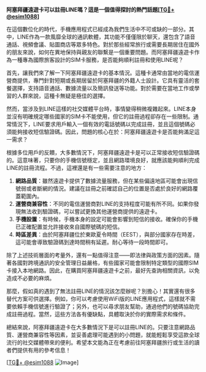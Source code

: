 **阿塞拜疆遠遊卡可以註冊LINE嗎？這是一個值得探討的熱門話題[[TG💪+ @esim1088](https://t.me/s/esim1088)]**

在這個數位化的時代，手機應用程式已經成為我們生活中不可或缺的一部分。其中，LINE作為一款風靡全球的通訊軟體，其功能不僅僅限於聊天，還包含了語音通話、視頻會議、貼圖商店等眾多特色。對於那些經常旅行或需要長期居住在國外的朋友來說，如何在異地保持與親友的聯繫是一個重要問題。而阿塞拜疆遠遊卡作為一種專為國際旅客設計的SIM卡服務，是否能夠順利註冊和使用LINE呢？

首先，讓我們來了解一下阿塞拜疆遠遊卡的基本情況。這種卡通常由當地的電信運營商提供，專門針對短期或長期居留於阿塞拜疆的外籍人士設計。它具有靈活的套餐選擇，支持語音通話、數據流量以及簡訊發送等功能。對於需要在當地工作或學習的人群來說，這種卡無疑是極佳的選擇。

然而，當涉及到LINE這樣的社交媒體平台時，事情變得稍微複雜起來。LINE本身並沒有明確規定哪些國家的SIM卡不能使用，但它的註冊過程卻存在一些限制。通常情況下，LINE要求用戶輸入一個有效的電話號碼以完成註冊，並且這個號碼必須能夠接收短信驗證碼。因此，問題的核心在於：阿塞拜疆遠遊卡是否能夠滿足這一需求？

根據多位用戶的反饋，大多數情況下，阿塞拜疆遠遊卡是可以正常接收短信驗證碼的。這意味著，只要你的手機信號穩定，並且網路環境良好，就應該能夠順利完成LINE的註冊流程。不過，這裡還是有一些需要注意的地方：

1. **網路品質**：雖然遠遊卡提供了數據流量服務，但在某些偏遠地區可能會出現信號弱或者斷網的情況。建議在註冊之前確認自己的位置是否處於良好的網路覆蓋範圍內。
2. **運營商兼容性**：不同的電信運營商對LINE的支持程度可能有所不同。如果你發現無法收到驗證碼，可以嘗試更換其他運營商提供的遠遊卡。
3. **手機設置**：有時候，手機本身的設定可能會影響到短信的接收。確保你的手機已正確配置並允許接收來自國際號碼的短信。
4. **時區差異**：由於阿塞拜疆位於東歐夏令時間（EEST），與部分國家存在時差，這可能會導致驗證碼到達時間稍有延遲。耐心等待一段時間即可。

除了上述技術層面的考量外，還有一點值得注意——即法律與政策方面的因素。隨著各國對跨境通訊的安全管理日益嚴格，有些國家可能會限制特定類型的國際SIM卡接入本地網路。因此，在購買阿塞拜疆遠遊卡之前，最好先查詢相關資訊，以免造成不必要的麻煩。

那麼，假如真的遇到了無法註冊LINE的情況該怎麼辦呢？別擔心！其實還有很多替代方案可供選擇。例如，你可以考慮使用WiFi版的LINE應用程式，這樣就不需要依賴手機信號進行驗證了；另外，也可以尋求朋友幫助，通過他們的號碼協助完成註冊過程。當然，這些方法各有優缺點，具體取決於你的實際需求和條件。

總結來說，阿塞拜疆遠遊卡在大多數情況下是可以註冊LINE的。只要注意網路品質、運營商兼容性等因素，並妥善處理可能遇到的小問題，就能輕鬆享受這款全球流行的社交媒體帶來的便利。希望本文能為正在考慮前往阿塞拜疆旅行或生活的讀者們提供有用的參考信息！

[[TG💪+ @esim1088](https://t.me/s/esim1088) ![Image](https://i.postimg.cc/4NQfJmqS/Snipaste-2025-05-13-00-14-12.png)]